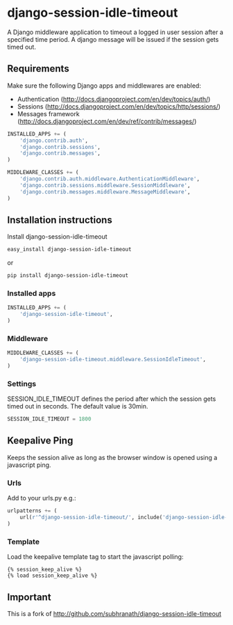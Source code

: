 # django-session-idle-timeout

A Django middleware application to timeout a logged in user
session after a specified time period.
A django message will be issued if the session gets timed out.

## Requirements

Make sure the following Django apps and middlewares are enabled:
* Authentication (http://docs.djangoproject.com/en/dev/topics/auth/)
* Sessions (http://docs.djangoproject.com/en/dev/topics/http/sessions/)
* Messages framework (http://docs.djangoproject.com/en/dev/ref/contrib/messages/)

```python
INSTALLED_APPS += (
    'django.contrib.auth',
    'django.contrib.sessions',
    'django.contrib.messages',
)
```

```python
MIDDLEWARE_CLASSES += (
    'django.contrib.auth.middleware.AuthenticationMiddleware',
    'django.contrib.sessions.middleware.SessionMiddleware',
    'django.contrib.messages.middleware.MessageMiddleware',
)
```

## Installation instructions

Install django-session-idle-timeout
```bash
easy_install django-session-idle-timeout
```

or

```bash
pip install django-session-idle-timeout
```

### Installed apps

```python
INSTALLED_APPS += (
    'django-session-idle-timeout',
)
```

### Middleware

```python
MIDDLEWARE_CLASSES += (
    'django-session-idle-timeout.middleware.SessionIdleTimeout',
)
```

### Settings

SESSION_IDLE_TIMEOUT defines the period after which the session gets timed out in seconds.
The default value is 30min.

```python
SESSION_IDLE_TIMEOUT = 1800
```

## Keepalive Ping

Keeps the session alive as long as the browser window is opened using a javascript ping.

### Urls

Add to your urls.py e.g.:
```python
urlpatterns += (
    url(r'^django-session-idle-timeout/', include('django-session-idle-timeout.urls')),
)
```

### Template

Load the keepalive template tag to start the javascript polling:
```django
{% session_keep_alive %}
{% load session_keep_alive %}
```

## Important
This is a fork of http://github.com/subhranath/django-session-idle-timeout
